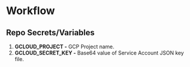 # Workflow

## Repo Secrets/Variables

1. **GCLOUD_PROJECT -** GCP Project name.
2. **GCLOUD_SECRET_KEY -** Base64 value of Service Account JSON key file.
